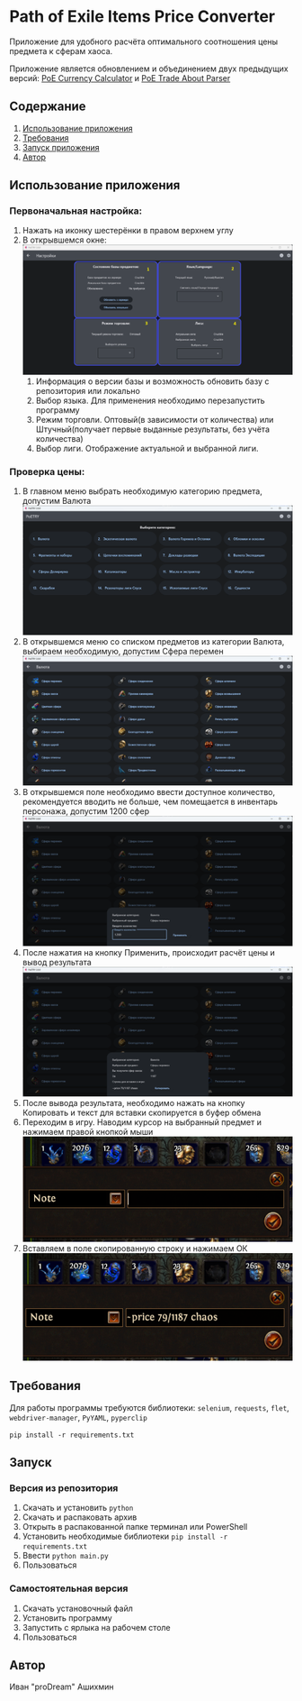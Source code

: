 # Path of Exile Items Price Converter

Приложение для удобного расчёта оптимального соотношения цены предмета к сферам хаоса.

Приложение является обновлением и объединением двух предыдущих
версий: [PoE Currency Calculator](https://github.com/proDreams/PoE-Currency-Calculator)
и [PoE Trade About Parser](https://github.com/proDreams/PoE-Trade-About-Parser)

## Содержание

1. [Использование приложения](#Содержание)
2. [Требования](#Требования)
3. [Запуск приложения](#Запуск)
4. [Автор](#Автор)

## Использование приложения

### Первоначальная настройка:
1. Нажать на иконку шестерёнки в правом верхнем углу
2. В открывшемся окне:
![Окно настроек](assets/readme/settings/1.png)
   1. Информация о версии базы и возможность обновить базу с репозитория или локально
   2. Выбор языка. Для применения необходимо перезапустить программу
   3. Режим торговли. Оптовый(в зависимости от количества) или Штучный(получает первые  выданные результаты, без учёта количества)
   4. Выбор лиги. Отображение актуальной и выбранной лиги.

### Проверка цены:

1. В главном меню выбрать необходимую категорию предмета, допустим Валюта
![Главное меню](assets/readme/price_check/1.png)
2. В открывшемся меню со списком предметов из категории Валюта, выбираем необходимую, допустим Сфера перемен
![Меню категории](assets/readme/price_check/2.png)
3. В открывшемся поле необходимо ввести доступное количество, рекомендуется вводить не больше, чем помещается в инвентарь персонажа, допустим 1200 сфер
![Ввод количества](assets/readme/price_check/3.png)
4. После нажатия на кнопку Применить, происходит расчёт цены и вывод результата
![Результат](assets/readme/price_check/4.png)
5. После вывода результата, необходимо нажать на кнопку Копировать и текст для вставки скопируется в буфер обмена
6. Переходим в игру. Наводим курсор на выбранный предмет и нажимаем правой кнопкой мыши
![Результат](assets/readme/price_check/5.png)
7. Вставляем в поле скопированную строку и нажимаем ОК
![Результат](assets/readme/price_check/6.png)

## Требования

Для работы программы требуются библиотеки: `selenium`, `requests`, `flet`, `webdriver-manager`, `PyYAML`, `pyperclip`

```commandline
pip install -r requirements.txt
```

## Запуск

### Версия из репозитория

1. Скачать и установить `python`
2. Скачать и распаковать архив
3. Открыть в распакованной папке терминал или PowerShell
4. Установить необходимые библиотеки `pip install -r requirements.txt`
5. Ввести `python main.py`
6. Пользоваться

### Самостоятельная версия

1. Скачать установочный файл
2. Установить программу
3. Запустить с ярлыка на рабочем столе
4. Пользоваться

## Автор

Иван "proDream" Ашихмин